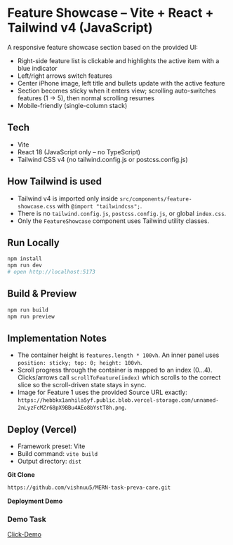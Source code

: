 # Feature Showcase – Vite + React + Tailwind v4 (JavaScript)

A responsive feature showcase section based on the provided UI:
- Right-side feature list is clickable and highlights the active item with a blue indicator
- Left/right arrows switch features
- Center iPhone image, left title and bullets update with the active feature
- Section becomes sticky when it enters view; scrolling auto-switches features (1 → 5), then normal scrolling resumes
- Mobile-friendly (single-column stack)

## Tech
- Vite
- React 18 (JavaScript only – no TypeScript)
- Tailwind CSS v4 (no tailwind.config.js or postcss.config.js)

## How Tailwind is used
- Tailwind v4 is imported only inside `src/components/feature-showcase.css` with `@import "tailwindcss";`.
- There is no `tailwind.config.js`, `postcss.config.js`, or global `index.css`.
- Only the `FeatureShowcase` component uses Tailwind utility classes.

## Run Locally
```bash
npm install
npm run dev
# open http://localhost:5173
```

## Build & Preview
```bash
npm run build
npm run preview
```

## Implementation Notes
- The container height is `features.length * 100vh`. An inner panel uses `position: sticky; top: 0; height: 100vh`.
- Scroll progress through the container is mapped to an index (0…4). Clicks/arrows call `scrollToFeature(index)` which scrolls to the correct slice so the scroll-driven state stays in sync.
- Image for Feature 1 uses the provided Source URL exactly: `https://hebbkx1anhila5yf.public.blob.vercel-storage.com/unnamed-2nLyzFcMZr68pX9BBu4AEo8bYstT8h.png`.

## Deploy (Vercel)
- Framework preset: Vite
- Build command: `vite build`
- Output directory: `dist`


**Git Clone**
```bash
https://github.com/vishnuu5/MERN-task-preva-care.git
```


**Deployment Demo**
### Demo Task
[Click-Demo]()